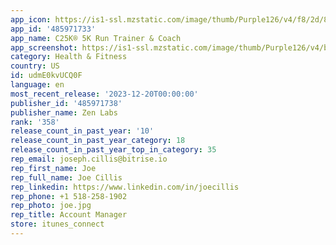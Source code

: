 ```yaml
---
app_icon: https://is1-ssl.mzstatic.com/image/thumb/Purple126/v4/f8/2d/8f/f82d8f43-9b54-b290-1522-c5f749ea6dd2/AppIcon_C25K_Free-1x_U007emarketing-0-10-0-sRGB-85-220.png/1024x1024bb.png
app_id: '485971733'
app_name: C25K® 5K Run Trainer & Coach
app_screenshot: https://is1-ssl.mzstatic.com/image/thumb/Purple126/v4/bc/3b/6e/bc3b6e78-64b6-83ee-9a7d-6fbd0c0662d4/4fa843ea-9bc2-4332-9ebc-9be5da698f7a_C25K_Promos_AIO_2022_iOS-6_5_01.jpg/1242x2688bb.png
category: Health & Fitness
country: US
id: udmE0kvUCQ0F
language: en
most_recent_release: '2023-12-20T00:00:00'
publisher_id: '485971738'
publisher_name: Zen Labs
rank: '358'
release_count_in_past_year: '10'
release_count_in_past_year_category: 18
release_count_in_past_year_top_in_category: 35
rep_email: joseph.cillis@bitrise.io
rep_first_name: Joe
rep_full_name: Joe Cillis
rep_linkedin: https://www.linkedin.com/in/joecillis
rep_phone: +1 518-258-1902
rep_photo: joe.jpg
rep_title: Account Manager
store: itunes_connect
---
```

